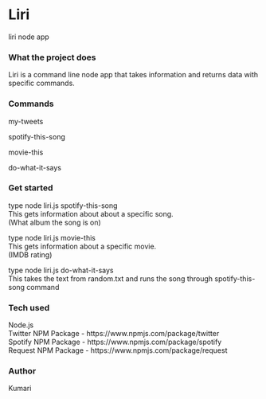 # Liri
liri node app

### What the project does
<p>Liri is a command line node app that takes information and returns data with specific commands.</p>

### Commands
<p>my-tweets</p>
<p>spotify-this-song</p>
<p>movie-this</p>
<p>do-what-it-says</p>

### Get started
<p>type node liri.js spotify-this-song <song name><br /> 
This gets information about about a specific song.<br />
(What album the song is on)</p>

<p>type node liri.js movie-this <movie name><br /> 
This gets information about a specific movie.<br />
(IMDB rating)</p>

<p>type node liri.js do-what-it-says<br />
This takes the text from random.txt and runs the song through spotify-this-song command</p>

### Tech used
<p>
Node.js<br />
Twitter NPM Package - https://www.npmjs.com/package/twitter<br />
Spotify NPM Package - https://www.npmjs.com/package/spotify<br />
Request NPM Package - https://www.npmjs.com/package/request<br />
</p>

### Author
<p>Kumari</p>